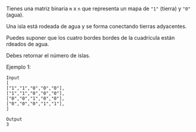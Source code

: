 Tienes una matriz binaria `m` x `n` que representa un mapa de `"1"` (tierra) y `"0"` (agua).

Una isla está rodeada de agua y se forma conectando tierras adyacentes.

Puedes suponer que los cuatro bordes bordes de la cuadrícula están rdeados de agua.

Debes retornar el número de islas.

Ejemplo 1:

```
Input
[
["1","1","0","0","0"],
["1","1","0","0","0"],
["0","0","1","0","0"],
["0","0","0","1","1"],
]

Output
3
```

